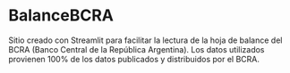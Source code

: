 # BalanceBCRA
Sitio creado con Streamlit para facilitar la lectura de la hoja de balance del BCRA (Banco Central de la República Argentina). Los datos utilizados provienen 100% de los datos publicados y distribuidos por el BCRA.
